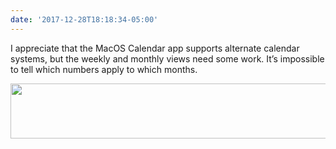 ```yaml
---
date: '2017-12-28T18:18:34-05:00'
---
```

I appreciate that the MacOS Calendar app supports alternate calendar systems, but the weekly and monthly views need some work. It’s impossible to tell which numbers apply to which months.

<img src="/posts/uploads/2017/6758835c1b.jpg" width="600" height="88" />

